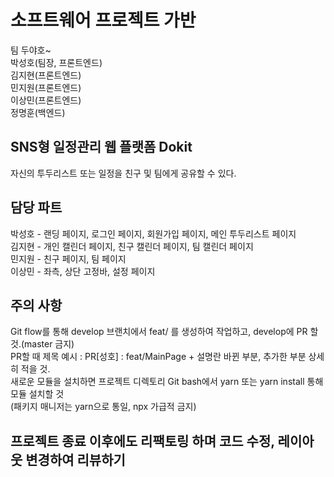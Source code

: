 # 소프트웨어 프로젝트 가반

팀 두야호~ \
박성호(팀장, 프론트엔드)\
김지현(프론트엔드)\
민지원(프론트엔드)\
이상민(프론트엔드)\
정명훈(백엔드)

## SNS형 일정관리 웹 플랫폼 Dokit

자신의 투두리스트 또는 일정을 친구 및 팀에게 공유할 수 있다.

## 담당 파트

박성호 - 랜딩 페이지, 로그인 페이지, 회원가입 페이지, 메인 투두리스트 페이지\
김지현 - 개인 캘린더 페이지, 친구 캘린더 페이지, 팀 캘린더 페이지\
민지원 - 친구 페이지, 팀 페이지\
이상민 - 좌측, 상단 고정바, 설정 페이지

## 주의 사항
Git flow를 통해 develop 브랜치에서 feat/ 를 생성하여 작업하고, develop에 PR 할 것.(master 금지)\
PR할 때 제목 예시 : PR[성호] : feat/MainPage  + 설명란 바뀐 부분, 추가한 부분 상세히 적을 것.\
새로운 모듈을 설치하면 프로젝트 디렉토리 Git bash에서 yarn 또는 yarn install 통해 모듈 설치할 것\
(패키지 매니저는 yarn으로 통일, npx 가급적 금지)

## 프로젝트 종료 이후에도 리팩토링 하며 코드 수정, 레이아웃 변경하여 리뷰하기
